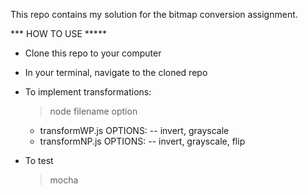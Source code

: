This repo contains my solution for the bitmap conversion assignment.

*** HOW TO USE *****

- Clone this repo to your computer

- In your terminal, navigate to the cloned repo

- To implement transformations:

  > node filename option

  - transformWP.js OPTIONS:
  -- invert, grayscale
  - transformNP.js OPTIONS:
  -- invert, grayscale, flip

- To test

  > mocha
